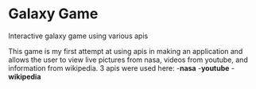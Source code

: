 # Galaxy Game

Interactive galaxy game using various apis

This game is my first attempt at using apis in making an application and allows the user to view live pictures from nasa, videos from youtube, and information from wikipedia.
3 apis were used here:
-**nasa**
-**youtube**
-**wikipedia**
